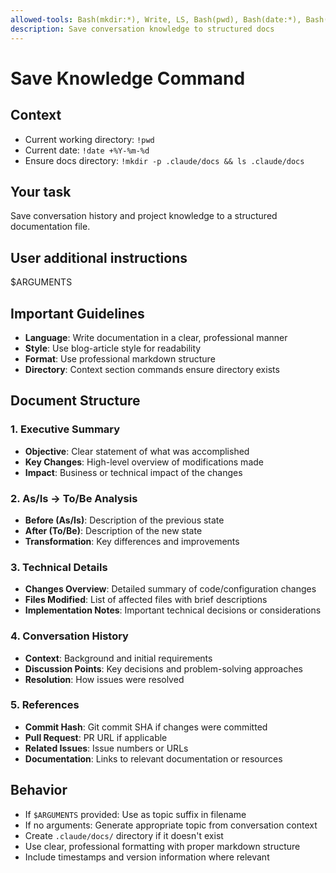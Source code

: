 ```yaml
---
allowed-tools: Bash(mkdir:*), Write, LS, Bash(pwd), Bash(date:*), Bash(ls:*), Read
description: Save conversation knowledge to structured docs
---
```


# Save Knowledge Command

## Context

- Current working directory: `!pwd`
- Current date: `!date +%Y-%m-%d`
- Ensure docs directory: `!mkdir -p .claude/docs && ls .claude/docs`

## Your task

Save conversation history and project knowledge to a structured documentation file.

## User additional instructions

$ARGUMENTS

## Important Guidelines

- **Language**: Write documentation in a clear, professional manner
- **Style**: Use blog-article style for readability  
- **Format**: Use professional markdown structure
- **Directory**: Context section commands ensure directory exists

## Document Structure

### 1. Executive Summary

- **Objective**: Clear statement of what was accomplished
- **Key Changes**: High-level overview of modifications made
- **Impact**: Business or technical impact of the changes

### 2. As/Is → To/Be Analysis

- **Before (As/Is)**: Description of the previous state
- **After (To/Be)**: Description of the new state
- **Transformation**: Key differences and improvements

### 3. Technical Details

- **Changes Overview**: Detailed summary of code/configuration changes
- **Files Modified**: List of affected files with brief descriptions
- **Implementation Notes**: Important technical decisions or considerations

### 4. Conversation History

- **Context**: Background and initial requirements
- **Discussion Points**: Key decisions and problem-solving approaches
- **Resolution**: How issues were resolved

### 5. References

- **Commit Hash**: Git commit SHA if changes were committed
- **Pull Request**: PR URL if applicable
- **Related Issues**: Issue numbers or URLs
- **Documentation**: Links to relevant documentation or resources

## Behavior

- If `$ARGUMENTS` provided: Use as topic suffix in filename
- If no arguments: Generate appropriate topic from conversation context
- Create `.claude/docs/` directory if it doesn't exist
- Use clear, professional formatting with proper markdown structure
- Include timestamps and version information where relevant

